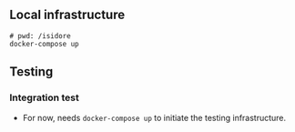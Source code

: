 ## Local infrastructure
```
# pwd: /isidore
docker-compose up
```

## Testing
### Integration test
* For now, needs `docker-compose up` to initiate the testing infrastructure.
